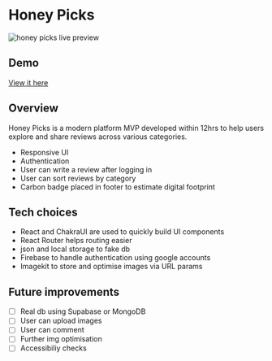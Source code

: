 # Honey Picks

![honey picks live preview](https://ik.imagekit.io/akita311/honeypicks.jpg?tr=w-500)

## Demo

[View it here](https://honey-picks.vercel.app/)

## Overview

Honey Picks is a modern platform MVP developed within 12hrs to help users explore and share reviews across various categories.

- Responsive UI
- Authentication
- User can write a review after logging in
- User can sort reviews by category
- Carbon badge placed in footer to estimate digital footprint

## Tech choices

- React and ChakraUI are used to quickly build UI components
- React Router helps routing easier
- json and local storage to fake db
- Firebase to handle authentication using google accounts
- Imagekit to store and optimise images via URL params

## Future improvements

- [ ] Real db using Supabase or MongoDB
- [ ] User can upload images
- [ ] User can comment
- [ ] Further img optimisation
- [ ] Accessibiliy checks
